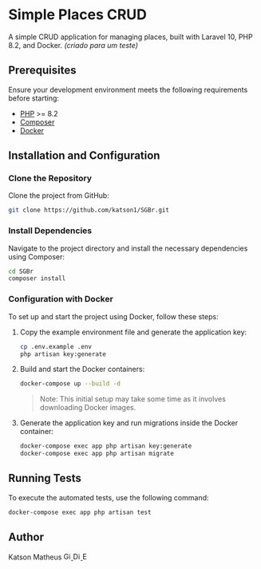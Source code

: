 # Simple Places CRUD

A simple CRUD application for managing places, built with Laravel 10, PHP 8.2, and Docker. *(criado para um teste)*

## Prerequisites

Ensure your development environment meets the following requirements before starting:

- [PHP](https://www.php.net/downloads.php) >= 8.2
- [Composer](https://getcomposer.org/)
- [Docker](https://www.docker.com/get-started/)

## Installation and Configuration

### Clone the Repository

Clone the project from GitHub:

```bash
git clone https://github.com/katson1/SGBr.git
```

### Install Dependencies

Navigate to the project directory and install the necessary dependencies using Composer:

```bash
cd SGBr
composer install
```

### Configuration with Docker

To set up and start the project using Docker, follow these steps:

1. Copy the example environment file and generate the application key:

   ```bash
   cp .env.example .env
   php artisan key:generate
   ```

2. Build and start the Docker containers:

   ```bash
   docker-compose up --build -d
   ```
    > Note: This initial setup may take some time as it involves downloading Docker images.
   

3. Generate the application key and run migrations inside the Docker container:

   ```bash
   docker-compose exec app php artisan key:generate
   docker-compose exec app php artisan migrate
   ```

## Running Tests

To execute the automated tests, use the following command:

```bash
docker-compose exec app php artisan test
```

## Author

<div align="left">
  <div>
    Katson Matheus
    <a href="https://github.com/katson1">
      <img src="https://skillicons.dev/icons?i=github" alt="GitHub" height="15" />
    </a>
    <a href="https://discordapp.com/users/210789016675549184">
      <img src="https://skillicons.dev/icons?i=discord" alt="Discord" height="15"/>
    </a>
    <a href="mailto:katson.alves@ccc.ufcg.edu.br">
      <img src="https://skillicons.dev/icons?i=gmail" alt="Email" height="15"/>
    </a>
  </div>
</div>
